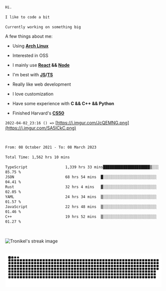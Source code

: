 ```
Hi.

I like to code a bit

Currently working on something big
```

A few things about me:

-   Using **[Arch Linux](https://archlinux.org/)**

-   Interested in OSS

-   I mainly use **[React](https://reactjs.org/) && [Node](https://nodejs.org/en/)**

-   I'm best with **[JS](https://www.javascript.com/)/[TS](https://www.typescriptlang.org/)**

-   Really like web development

-   I love customization

-   Have some experience with **C && C++ && Python**

-   Finished Harvard's **[CS50](https://cs50.harvard.edu)**

`2022-04-02_23:16 () =>` [https://i.imgur.com/JcQEMNG.png](https://i.imgur.com/SA5ICkC.png)

<br>

<!--START_SECTION:waka-->

```text
From: 08 October 2021 - To: 08 March 2023

Total Time: 1,562 hrs 10 mins

TypeScript                 1,339 hrs 33 mins█████████████████████▒░░░   85.75 %
JSON                       68 hrs 54 mins  █░░░░░░░░░░░░░░░░░░░░░░░░   04.41 %
Rust                       32 hrs 4 mins   ▓░░░░░░░░░░░░░░░░░░░░░░░░   02.05 %
YAML                       24 hrs 34 mins  ▒░░░░░░░░░░░░░░░░░░░░░░░░   01.57 %
JavaScript                 22 hrs 48 mins  ▒░░░░░░░░░░░░░░░░░░░░░░░░   01.46 %
C++                        19 hrs 52 mins  ▒░░░░░░░░░░░░░░░░░░░░░░░░   01.27 %
```

<!--END_SECTION:waka-->

<br>

<p><img align="center" src="https://github-readme-streak-stats.herokuapp.com/?user=Tronikelis&theme=dark" alt="Tronikel's streak image" /></p>

<br>

<img title="" src="https://raw.githubusercontent.com/Tronikelis/Tronikelis/output/github-contribution-grid-snake.svg" alt="very cool snake thingey" data-align="left">
